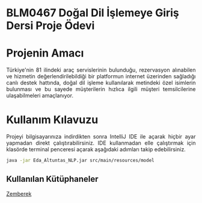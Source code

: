 # BLM0467 Doğal Dil İşlemeye Giriş Dersi Proje Ödevi

# Projenin Amacı

<p align="justify">
Türkiye'nin 81 ilindeki araç servislerinin bulunduğu, rezervasyon alınabilen ve hizmetin değerlendirilebildiği bir platformun internet üzerinden sağladığı canlı destek hattında, doğal dil işleme kullanılarak metindeki özel isimlerin bulunması ve bu sayede müşterilerin hızlıca ilgili müşteri temsilcilerine ulaşabilmeleri amaçlanıyor.
</p>

# Kullanım Kılavuzu

<p align="justify">
Projeyi bilgisayarınıza indirdikten sonra IntelliJ IDE ile açarak hiçbir ayar yapmadan direkt çalıştırabilirsiniz. IDE kullanmadan elle çalıştırmak için klasörde terminal penceresi açarak aşağıdaki adımları takip edebilirsiniz.
</p>

```bash
java -jar Eda_Altuntas_NLP.jar src/main/resources/model
```

## Kullanılan Kütüphaneler

[Zemberek](https://github.com/ahmetaa/zemberek-nlp)